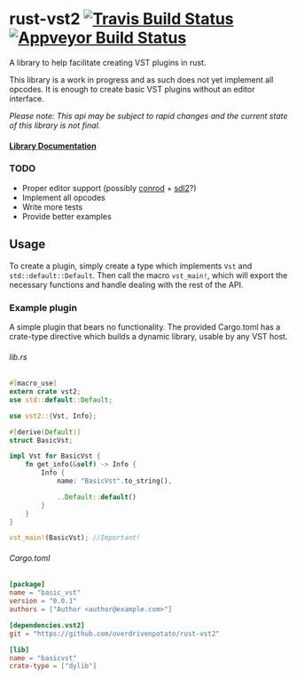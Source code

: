 # rust-vst2 [![Travis Build Status](https://travis-ci.org/overdrivenpotato/rust-vst2.svg?branch=master)](https://travis-ci.org/overdrivenpotato/rust-vst2) [![Appveyor Build Status](https://ci.appveyor.com/api/projects/status/4kg8efxas08b72bp?svg=true)](https://ci.appveyor.com/project/overdrivenpotato/rust-vst2)
A library to help facilitate creating VST plugins in rust.

This library is a work in progress and as such does not yet implement all opcodes. It is enough to create basic VST plugins without an editor interface.

*Please note: This api may be subject to rapid changes and the current state of this library is not final.*

#### [Library Documentation](http://overdrivenpotato.github.io/rust-vst2)

### TODO
  - Proper editor support (possibly [conrod](https://github.com/PistonDevelopers/conrod) + [sdl2](https://github.com/AngryLawyer/rust-sdl2)?)
  - Implement all opcodes
  - Write more tests
  - Provide better examples

## Usage
To create a plugin, simply create a type which implements `Vst` and `std::default::Default`. Then call the macro `vst_main!`, which will export the necessary functions and handle dealing with the rest of the API.

### Example plugin
A simple plugin that bears no functionality. The provided Cargo.toml has a crate-type directive which builds a dynamic library, usable by any VST host.
###### lib.rs

```rust
#[macro_use]
extern crate vst2;
use std::default::Default;

use vst2::{Vst, Info};

#[derive(Default)]
struct BasicVst;

impl Vst for BasicVst {
    fn get_info(&self) -> Info {
        Info {
            name: "BasicVst".to_string(),

            ..Default::default()
        }
    }
}

vst_main!(BasicVst); //Important!
```

###### Cargo.toml

```toml
[package]
name = "basic_vst"
version = "0.0.1"
authors = ["Author <author@example.com>"]

[dependencies.vst2]
git = "https://github.com/overdrivenpotato/rust-vst2"

[lib]
name = "basicvst"
crate-type = ["dylib"]
```
